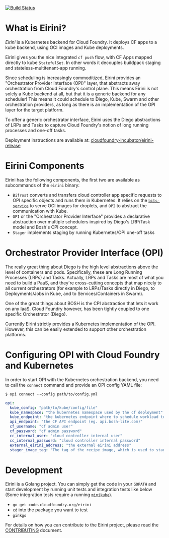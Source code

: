 [![Build Status](https://travis-ci.org/cloudfoundry-incubator/eirini.svg?branch=master)](https://travis-ci.org/cloudfoundry-incubator/eirini)

# What is Eirini?

*Eirini* is a Kubernetes backend for Cloud Foundry.
It deploys CF apps to a kube backend, using OCI images and Kube deployments.

Eirini gives you the nice integrated `cf push` flow,
with CF Apps mapped directly to kube `StatefulSet`.
In other words it decouples buildpack staging and stateless-multitenant-app running.

Since scheduling is increasingly commoditized, Eirini provides an "Orchestrator Provider Interface (OPI)" layer, that abstracts away orchestration from Cloud Foundry's control plane. This means Eirini is not solely a Kube backend at all, but that it is a generic backend for any scheduler! This means it could schedule to Diego, Kube, Swarm and other orchestration providers, as long as there is an implementation of the OPI layer for the target platform.

To offer a generic orchestrator interface, Eirini uses the Diego abstractions of LRPs and Tasks to capture Cloud Foundry's notion of long running processes and one-off tasks.

Deployment instructions are available at: [cloudfoundry-incubator/eirini-release](https://github.com/cloudfoundry-incubator/eirini-release)

# Eirini Components

Eirini has the following components, the first two are available as subcommands of the `eirini` binary:
 
 - `Bifrost` converts and transfers cloud controller app specific requests to OPI specific objects and runs them in Kubernetes. It relies on the [`bits-service`](https://github.com/cloudfoundry-incubator/bits-service) to serve OCI images for droplets, and `OPI` to abstract the communication with Kube.
 - `OPI` or the "Orchestrator Provider Interface" provides a declarative abstraction over multiple schedulers inspired by Diego's LRP/Task model and Bosh's CPI concept.
 - `Stager` implements staging by running Kubernetes/OPI one-off tasks
 
# Orchestrator Provider Interface (OPI)

The really great thing about Diego is the high level abstractions above the level of containers and pods.
Specifically, these are Long Running Processes (LRPs) and Tasks.
Actually, LRPs and Tasks are most of what you need to build a PaaS,
and they're cross-cutting concepts that map nicely to all current orchestrators
(for example to LRPs/Tasks directly in Diego,
to Deployments/Jobs in Kube,
and to Services/Containers in Swarm).

One of the great things about BOSH is the CPI abstraction that lets it work on any IaaS.
Cloud Foundry however, has been tightly coupled to one specific Orchestrator (Diego).

Currently Eirini strictly provides a Kubernetes implementation of the OPI.
However, this can be easily extended to support other orchestration platforms.

# Configuring OPI with Cloud Foundry and Kubernetes

In order to start OPI with the Kubernetes orchestration backend, you need to call the `connect` command and provide an OPI config YAML file:

`$ opi connect --config path/to/config.yml`

```yaml
opi:
  kube_config: "path/to/kube/config/file"
  kube_namespace: "the kubernetes namespace used by the cf deployment"
  kube_endpoint: "the kubernetes endpoint where to schedule workload to"
  api_endpoint: "the CF API endpoint (eg. api.bosh-lite.com)"
  cf_username: "cf admin user"
  cf_password: "cf admin password"
  cc_internal_user: "cloud controller internal user"
  cc_internal_password: "cloud controller internal password"
  external_eirini_address: "the external eirini address"
  stager_image_tag: "The tag of the recipe image, which is used to stage an app. If empty, latest is used."
```

# Development

Eirini is a Golang project.
You can simply get the code in your `GOPATH` and start development by running unit tests and integration tests like below
(Some integration tests require a running [`minikube`](https://github.com/kubernetes/minikube#installation)).

* `go get code.cloudfoundry.org/eirini`
* `cd` into the package you want to test
* `ginkgo`

For details on how you can contribute to the Eirini project,
please read the [CONTRIBUTING](CONTRIBUTING.md) document.
